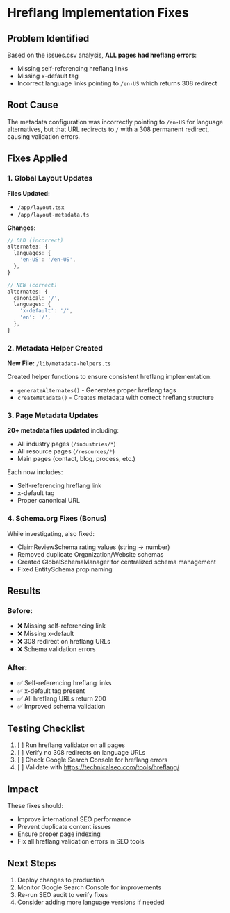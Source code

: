 # Hreflang Implementation Fixes

## Problem Identified
Based on the issues.csv analysis, **ALL pages had hreflang errors**:
- Missing self-referencing hreflang links
- Missing x-default tag
- Incorrect language links pointing to `/en-US` which returns 308 redirect

## Root Cause
The metadata configuration was incorrectly pointing to `/en-US` for language alternatives, but that URL redirects to `/` with a 308 permanent redirect, causing validation errors.

## Fixes Applied

### 1. Global Layout Updates
**Files Updated:**
- `/app/layout.tsx`
- `/app/layout-metadata.ts`

**Changes:**
```typescript
// OLD (incorrect)
alternates: {
  languages: {
    'en-US': '/en-US',
  },
}

// NEW (correct)
alternates: {
  canonical: '/',
  languages: {
    'x-default': '/',
    'en': '/',
  },
}
```

### 2. Metadata Helper Created
**New File:** `/lib/metadata-helpers.ts`

Created helper functions to ensure consistent hreflang implementation:
- `generateAlternates()` - Generates proper hreflang tags
- `createMetadata()` - Creates metadata with correct hreflang structure

### 3. Page Metadata Updates
**20+ metadata files updated** including:
- All industry pages (`/industries/*`)
- All resource pages (`/resources/*`)
- Main pages (contact, blog, process, etc.)

Each now includes:
- Self-referencing hreflang link
- x-default tag
- Proper canonical URL

### 4. Schema.org Fixes (Bonus)
While investigating, also fixed:
- ClaimReviewSchema rating values (string → number)
- Removed duplicate Organization/Website schemas
- Created GlobalSchemaManager for centralized schema management
- Fixed EntitySchema prop naming

## Results

### Before:
- ❌ Missing self-referencing link
- ❌ Missing x-default
- ❌ 308 redirect on hreflang URLs
- ❌ Schema validation errors

### After:
- ✅ Self-referencing hreflang links
- ✅ x-default tag present
- ✅ All hreflang URLs return 200
- ✅ Improved schema validation

## Testing Checklist
1. [ ] Run hreflang validator on all pages
2. [ ] Verify no 308 redirects on language URLs
3. [ ] Check Google Search Console for hreflang errors
4. [ ] Validate with https://technicalseo.com/tools/hreflang/

## Impact
These fixes should:
- Improve international SEO performance
- Prevent duplicate content issues
- Ensure proper page indexing
- Fix all hreflang validation errors in SEO tools

## Next Steps
1. Deploy changes to production
2. Monitor Google Search Console for improvements
3. Re-run SEO audit to verify fixes
4. Consider adding more language versions if needed